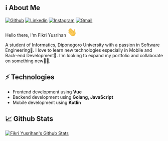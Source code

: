 ## ℹ About Me
[![Github](https://img.shields.io/badge/-Github-000?style=flat&logo=Github&logoColor=white)](https://github.com/fikriyusrihan)
[![Linkedin](https://img.shields.io/badge/-LinkedIn-blue?style=flat&logo=Linkedin&logoColor=white)](https://www.linkedin.com/in/fikri-yusrihan/)
[![Instagram](https://img.shields.io/badge/-Instagram-c13584?style=flat&labelColor=c13584&logo=instagram&logoColor=white)](https://www.instagram.com/fikriyusrihan/)
[![Gmail](https://img.shields.io/badge/-Gmail-c14438?style=flat&logo=Gmail&logoColor=white)](mailto:fikriyusrihan@gmail.com)

<p> Hello there, I'm Fikri Yusrihan <img src="https://raw.githubusercontent.com/ABSphreak/ABSphreak/master/gifs/Hi.gif" width="30px" height="30px"></p>

A student of Informatics, Diponegoro University with a passion in Software Engineering🏫. I love to learn new technologies especially in Mobile and Back-end Development📱. I'm looking to expand my portfolio and collaborate on something new👨‍💻.

## ⚡ Technologies
- Frontend development using **Vue**
- Backend development using **Golang, JavaScript**
- Mobile development using **Kotlin**

## 📈 Github Stats

<a href="https://github.com/fikriyusrihan/fikriyusrihan">
 <img alt="Fikri Yusrihan's Github Stats" src="https://github-readme-stats.vercel.app/api/?username=fikriyusrihan&show_icons=true&count_private=true&theme=react&hide_border=true&bg_color=1F222E&title_color=F85D7F&icon_color=F8D866" height="192px"/>
</a>


